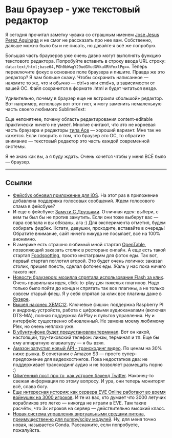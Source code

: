 # Ваш браузер - уже текстовый редактор

Я сегодня прочитал заметку чувака со страшным именем [Jose Jesus Perez Aguinaga](https://coderwall.com/p/lhsrcq) и не смог не рассказать про нее вам. Собственно, дальше можно было бы и не писать, но давайте я всё же попробую.

Большая часть браузеров уже очень давно могут выполнять функцию текстового редактора. Попробуйте вставить в строку ввода URL строку: `data:text/html;base64,PGh0bWwgY29udGVudGVkaXRhYmxlPg==`. Теперь переключите фокус в основное поле браузера и пишите. Правда же это редактор? Я вам больше скажу. Чтобы сохранить написанное — нажмите то же, что и обычно — ctrl+s или cmd+s, в зависимости от вашей ОС. Файл сохранится в формате .html и будет читаться везде.

Удивительно, почему в браузер еще не встроили «большой» редактор. Вот например, используя вот этот гист, я могу заменить  немаленькую часть своего любимого SublimeText:

<script src="https://gist.github.com/4670615.js"></script>

Еще непонятнее, почему область редактирования content-editable практически ничего не умеет. Многие считают, что это не корневая часть браузера и редакторы [типа Ace](http://ace.ajax.org/#nav=about) — хороший вариант. Мне так не кажется. Если говорить о том, что браузер это ОС, то обратите внимание — текстовый редактор это часть каждой современной системы.

Я не знаю как вы, а я буду ждать. Очень хочется чтобы у меня ВСЁ было — браузер.

- - - -

## Ссылки

* [Фейсбук обновил приложение для iOS](http://techcrunch.com/2013/01/29/facebook-updates-ios-app-with-voice-messages-video-recording-and-sharing/). На этот раз в приложение добавлена поддержка голосовых сообщений. Ждем голосового спама в фейсбуке?
* И еще о фейсбуке: [Замути С Друзьями](http://bangwithfriends.com/). Отличная идея: выбери, с кем ты был бы не против замутить. Если они тоже выберут вас — пара совпала и вы обязаны, ага :) Для эксперимента отметил, будем собирать фидбек. Кстати, девушки, проходите, вставайте в очередь! Обратите внимание, сайт ничего никуда не посылает, всё на 100% анонимно.
* В америке есть страшно любимый мной стартап [OpenTable](http://opentable.com), позволяющий заказать столик в ресторане онлайн. А еще есть такой стартап [Foodspotting](http://foodspotting.com), просто инстаграмм для фоток еды. Так вот, первый стартап поглотил второй. Это будет очень логично: заказал столик, пришел поесть, сделал фоточек еды. Жаль у нас пока ничего такого нет.
* [Новости браузеров: мозилла спрятала использование Flash за клик](http://thenextweb.com/apps/2013/01/29/mozilla-to-enable-click-to-play-for-all-firefox-plugins-by-default-except-the-latest-flash-version/). Очень правильная идея, click-to-play для тяжелых плагинов. Надо только было пойти до конца и спрятать так все плагины, а не только совсем старый флеш. Я у себя спрятал за клик все плагины даже в [Яузере](http://browser.yandex.ru/).
* [Вышел наконец XBMC12](http://www.webupd8.org/2013/01/xbmc-120-frodo-stable-released-use-it.html). Ключевые фишки: поддержка Raspberry PI и андроид-устройств, работа с цифровыми аудиоканалами (включая DTS-MA), полная поддержка AirPlay и пультов управления. Ну и интерфейс существенно обновленный. Не замена моему любимому Plex, но очень неплохо уже.
* [В убунту-фоне будет предустановлен терминал](http://arstechnica.com/gadgets/2013/01/ubuntu-phones-to-come-with-a-terminal-prepare-your-command-line-skills/). Вот он какой, настоящий, тру-гиковский телефон: линзы, терминал и тп. Еще бы ему аппаратную клавиатуру — я бы взял.
* [Амазон запустил новый API - транскодинг видео](https://aws.amazon.com/elastictranscoder/). По ценам на 30% ниже рынка. В сочетании с Amazon S3 — просто супер-предложение для видеохостингов. Пока недостатков два: не поддерживает транскодинг аудио и не позволяет размещать порно :)
* [Офигенный пост про то, как устроен бэкенд Twitter](http://engineering.twitter.com/2013/01/braindump.html). Наконец-то свежая информация по этому вопросу. И ура, они теперь мониторят всё, слава богу.
* [Еще интересная история: как сервера EVE Online работают во время войнушек на 3000 игроков](http://penny-arcade.com/report/editorial-article/planning-for-war-how-the-eve-online-servers-deal-with-a-3000-person-battle). И те из вас, кто думает что 3000 летучих корабликов это легко — никогда не играли в EVE. Там такие расчёты, что 3к игроков на сервер — действительно высокий класс.
* [Новая система управления виртуальными средами питона, преимущественно для numpy/scipy модулей](http://continuum.io/blog/conda). Ну, для меня точно новая, называется Conda. Расскажите, если попробуете, пожалуйста.
